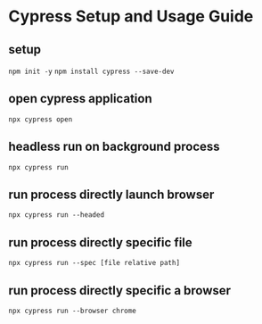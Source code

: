 # Cypress Setup and Usage Guide

## setup
`npm init -y`
`npm install cypress --save-dev`

## open cypress application
`npx cypress open`

## headless run on background process
`npx cypress run`

## run process directly launch browser
`npx cypress run --headed`

## run process directly specific file
`npx cypress run --spec [file relative path]`

## run process directly specific a browser
`npx cypress run --browser chrome`